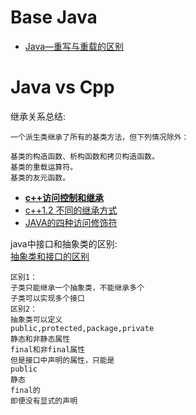 # Base Java
- [Java—重写与重载的区别](https://blog.csdn.net/wintershii/article/details/80558739)


# Java vs Cpp
继承关系总结:     
```shell
一个派生类继承了所有的基类方法，但下列情况除外：

基类的构造函数、析构函数和拷贝构造函数。
基类的重载运算符。
基类的友元函数。
```
- [**c++访问控制和继承**](https://www.runoob.com/cplusplus/cpp-inheritance.html)      
- [c++1.2 不同的继承方式](https://blog.csdn.net/SlowIsFastLemon/article/details/104254917)       
- [JAVA的四种访问修饰符](https://how2j.cn/k/class-object/class-object-modifier/295.html#nowhere)



java中接口和抽象类的区别:     
[抽象类和接口的区别](https://how2j.cn/k/interface-inheritance/interface-inheritance-abstract-class/314.html#nowhere)     
```shell
区别1：
子类只能继承一个抽象类，不能继承多个
子类可以实现多个接口
区别2：
抽象类可以定义
public,protected,package,private
静态和非静态属性
final和非final属性
但是接口中声明的属性，只能是
public
静态
final的
即便没有显式的声明
```
